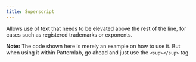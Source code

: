 ```yaml
---
title: Superscript
---
```


Allows use of text that needs to be elevated above the rest of the line, for cases such as registered trademarks or exponents. 

**Note:** The code shown here is merely an example on how to use it. But when using it within Patternlab, go ahead and just use the `<sup></sup>` tag.

